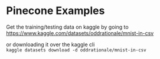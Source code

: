 # Pinecone Examples


Get the training/testing data on kaggle by going to
https://www.kaggle.com/datasets/oddrationale/mnist-in-csv

or downloading it over the kaggle cli<br>
`kaggle datasets download -d oddrationale/mnist-in-csv`